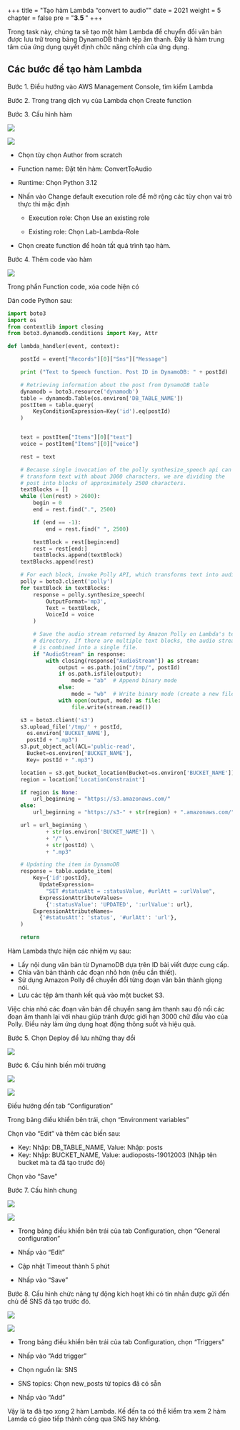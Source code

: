 +++
title = "Tạo hàm Lambda “convert to audio”"
date = 2021
weight = 5
chapter = false
pre = "<b>3.5 </b>"
+++

Trong task này, chúng ta sẽ tạo một hàm Lambda để chuyển đổi văn bản được lưu trữ trong bảng DynamoDB thành tệp âm thanh. Đây là hàm trung tâm của ứng dụng quyết định chức năng chính của ứng dụng.
## <a name="_31hctgk31cnz"></a>Các bước để tạo hàm Lambda
Bước 1. Điều hướng vào AWS Management Console, tìm kiếm Lambda

Bước 2. Trong trang dịch vụ của Lambda chọn Create function

Bước 3. Cấu hình hàm

![](/images/Aspose.Words.e13c2680-26b7-4f33-be2e-ef4ed39807a7.025.png)

![](/images/Aspose.Words.e13c2680-26b7-4f33-be2e-ef4ed39807a7.026.png)

- Chọn tùy chọn Author from scratch

- Function name: Đặt tên hàm:  ConvertToAudio

- Runtime: Chọn Python 3.12

- Nhấn vào Change default execution role để mở rộng các tùy chọn vai trò thực thi mặc định

    + Execution role: Chọn Use an existing role

    + Existing role: Chọn Lab-Lambda-Role

- Chọn create function để hoàn tất quá trình tạo hàm.

Bước 4. Thêm code vào hàm

![](/images/Aspose.Words.e13c2680-26b7-4f33-be2e-ef4ed39807a7.027.png)

Trong phần Function code, xóa code hiện có

Dán code Python sau:
``` python
import boto3
import os
from contextlib import closing
from boto3.dynamodb.conditions import Key, Attr

def lambda_handler(event, context):

    postId = event["Records"][0]["Sns"]["Message"]

    print ("Text to Speech function. Post ID in DynamoDB: " + postId)

    # Retrieving information about the post from DynamoDB table
    dynamodb = boto3.resource('dynamodb')
    table = dynamodb.Table(os.environ['DB_TABLE_NAME'])
    postItem = table.query(
        KeyConditionExpression=Key('id').eq(postId)
    )


    text = postItem["Items"][0]["text"]
    voice = postItem["Items"][0]["voice"]

    rest = text

    # Because single invocation of the polly synthesize_speech api can
    # transform text with about 3000 characters, we are dividing the
    # post into blocks of approximately 2500 characters.
    textBlocks = []
    while (len(rest) > 2600):
        begin = 0
        end = rest.find(".", 2500)

        if (end == -1):
            end = rest.find(" ", 2500)

        textBlock = rest[begin:end]
        rest = rest[end:]
        textBlocks.append(textBlock)
    textBlocks.append(rest)

    # For each block, invoke Polly API, which transforms text into audio
    polly = boto3.client('polly')
    for textBlock in textBlocks:
        response = polly.synthesize_speech(
            OutputFormat='mp3',
            Text = textBlock,
            VoiceId = voice
        )

        # Save the audio stream returned by Amazon Polly on Lambda's temp
        # directory. If there are multiple text blocks, the audio stream
        # is combined into a single file.
        if "AudioStream" in response:
            with closing(response["AudioStream"]) as stream:
                output = os.path.join("/tmp/", postId)
                if os.path.isfile(output):
                    mode = "ab"  # Append binary mode
                else:
                    mode = "wb"  # Write binary mode (create a new file)
                with open(output, mode) as file:
                    file.write(stream.read())

    s3 = boto3.client('s3')
    s3.upload_file('/tmp/' + postId,
      os.environ['BUCKET_NAME'],
      postId + ".mp3")
    s3.put_object_acl(ACL='public-read',
      Bucket=os.environ['BUCKET_NAME'],
      Key= postId + ".mp3")

    location = s3.get_bucket_location(Bucket=os.environ['BUCKET_NAME'])
    region = location['LocationConstraint']

    if region is None:
        url_beginning = "https://s3.amazonaws.com/"
    else:
        url_beginning = "https://s3-" + str(region) + ".amazonaws.com/"

    url = url_beginning \
            + str(os.environ['BUCKET_NAME']) \
            + "/" \
            + str(postId) \
            + ".mp3"

    # Updating the item in DynamoDB
    response = table.update_item(
        Key={'id':postId},
          UpdateExpression=
            "SET #statusAtt = :statusValue, #urlAtt = :urlValue",
          ExpressionAttributeValues=
            {':statusValue': 'UPDATED', ':urlValue': url},
        ExpressionAttributeNames=
          {'#statusAtt': 'status', '#urlAtt': 'url'},
    )

    return
```
Hàm Lambda thực hiện các nhiệm vụ sau:

+ Lấy nội dung văn bản từ DynamoDB dựa trên ID bài viết được cung cấp.
+ Chia văn bản thành các đoạn nhỏ hơn (nếu cần thiết).
+ Sử dụng Amazon Polly để chuyển đổi từng đoạn văn bản thành giọng nói.
+ Lưu các tệp âm thanh kết quả vào một bucket S3.

Việc chia nhỏ các đoạn văn bản để chuyển sang âm thanh sau đó nối các đoạn âm thanh lại với nhau giúp tránh được giới hạn 3000 chữ đầu vào của Polly. Điều này làm ứng dụng hoạt động thông suốt và hiệu quả.

Bước 5. Chọn Deploy để lưu những thay đổi

![](/images/Aspose.Words.e13c2680-26b7-4f33-be2e-ef4ed39807a7.028.png)

Bước 6. Cấu hình biến môi trường

![](/images/Aspose.Words.e13c2680-26b7-4f33-be2e-ef4ed39807a7.029.png)

![](/images/Aspose.Words.e13c2680-26b7-4f33-be2e-ef4ed39807a7.030.png)

Điều hướng đến tab “Configuration”

Trong bảng điều khiển bên trái, chọn “Environment variables”

Chọn vào “Edit” và thêm các biến sau:

+ Key: Nhập:  DB\_TABLE\_NAME, Value: Nhập: posts
+ Key: Nhập: BUCKET\_NAME, Value: audioposts-19012003 (Nhập tên bucket mà ta đã tạo trước đó)

Chọn vào “Save”

Bước 7. Cấu hình chung

![](/images/Aspose.Words.e13c2680-26b7-4f33-be2e-ef4ed39807a7.031.png)

![](/images/Aspose.Words.e13c2680-26b7-4f33-be2e-ef4ed39807a7.032.png)

- Trong bảng điều khiển bên trái của tab Configuration, chọn “General configuration”

- Nhấp vào “Edit”

- Cập nhật Timeout thành 5 phút

- Nhấp vào “Save”

Bước 8. Cấu hình chức năng tự động kích hoạt khi có tin nhắn được gửi đến chủ đề SNS đã tạo trước đó.

![](/images/Aspose.Words.e13c2680-26b7-4f33-be2e-ef4ed39807a7.033.png)

![](/images/Aspose.Words.e13c2680-26b7-4f33-be2e-ef4ed39807a7.034.png)

- Trong bảng điều khiển bên trái của tab Configuration, chọn “Triggers”

- Nhấp vào “Add trigger”

- Chọn nguồn là: SNS

- SNS topics: Chọn new\_posts từ topics đã có sẵn

- Nhấp vào “Add”

Vậy là ta đã tạo xong 2 hàm Lambda. Kế đến ta có thể kiểm tra xem 2 hàm Lamda có giao tiếp thành công qua SNS hay không.